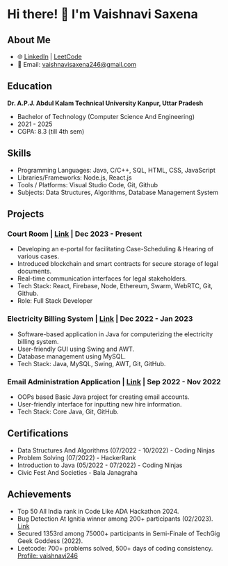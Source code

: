 # Hi there! 👋 I'm Vaishnavi Saxena

<!--
**[Your GitHub Username]/[Your GitHub Username]** is a ✨ _special_ ✨ repository because its `README.md` (this file) appears on your GitHub profile.
-->

## About Me

- 🌐 [LinkedIn](https://www.linkedin.com/in/vaishnavi246/)  | [LeetCode](https://leetcode.com/vaishnavi246/) 
- 📧 Email: [vaishnavisaxena246@gmail.com](mailto:vaishnavisaxena246@gmail.com)

## Education

**Dr. A.P.J. Abdul Kalam Technical University Kanpur, Uttar Pradesh**
- Bachelor of Technology (Computer Science And Engineering)
- 2021 - 2025
- CGPA: 8.3 (till 4th sem)

## Skills

- Programming Languages: Java, C/C++, SQL, HTML, CSS, JavaScript
- Libraries/Frameworks: Node.js, React.js
- Tools / Platforms: Visual Studio Code, Git, Github
- Subjects: Data Structures, Algorithms, Database Management System

## Projects

### Court Room | [Link](insert_project_link_here) | Dec 2023 - Present
- Developing an e-portal for facilitating Case-Scheduling & Hearing of various cases.
- Introduced blockchain and smart contracts for secure storage of legal documents.
- Real-time communication interfaces for legal stakeholders.
- Tech Stack: React, Firebase, Node, Ethereum, Swarm, WebRTC, Git, Github.
- Role: Full Stack Developer

### Electricity Billing System | [Link](insert_project_link_here) | Dec 2022 - Jan 2023
- Software-based application in Java for computerizing the electricity billing system.
- User-friendly GUI using Swing and AWT.
- Database management using MySQL.
- Tech Stack: Java, MySQL, Swing, AWT, Git, GitHub.

### Email Administration Application | [Link](insert_project_link_here) | Sep 2022 - Nov 2022
- OOPs based Basic Java project for creating email accounts.
- User-friendly interface for inputting new hire information.
- Tech Stack: Core Java, Git, GitHub.

## Certifications

- Data Structures And Algorithms (07/2022 - 10/2022) - Coding Ninjas
- Problem Solving (07/2022) - HackerRank
- Introduction to Java (05/2022 - 07/2022) - Coding Ninjas
- Civic Fest And Societies - Bala Janagraha

## Achievements

- Top 50 All India rank in Code Like ADA Hackathon 2024.
- Bug Detection At Ignitia winner among 200+ participants (02/2023). [Link](insert_bug_detection_link_here)
- Secured 1353rd among 75000+ participants in Semi-Finale of TechGig Geek Goddess (2022).
- Leetcode: 700+ problems solved, 500+ days of coding consistency. [Profile: vaishnavi246](insert_leetcode_profile_link_here)
